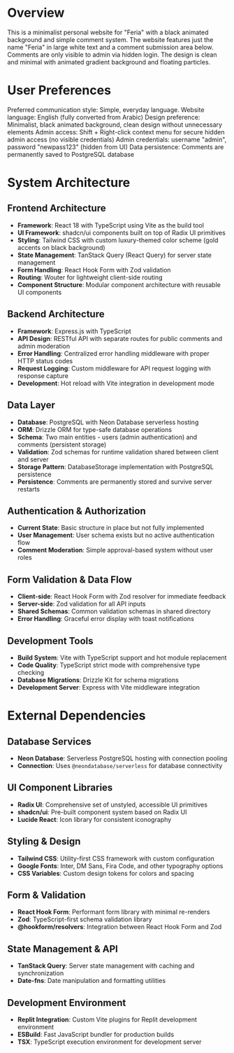 # Overview

This is a minimalist personal website for "Feria" with a black animated background and simple comment system. The website features just the name "Feria" in large white text and a comment submission area below. Comments are only visible to admin via hidden login. The design is clean and minimal with animated gradient background and floating particles.

# User Preferences

Preferred communication style: Simple, everyday language.
Website language: English (fully converted from Arabic)
Design preference: Minimalist, black animated background, clean design without unnecessary elements
Admin access: Shift + Right-click context menu for secure hidden admin access (no visible credentials)
Admin credentials: username "admin", password "newpass123" (hidden from UI)
Data persistence: Comments are permanently saved to PostgreSQL database

# System Architecture

## Frontend Architecture
- **Framework**: React 18 with TypeScript using Vite as the build tool
- **UI Framework**: shadcn/ui components built on top of Radix UI primitives
- **Styling**: Tailwind CSS with custom luxury-themed color scheme (gold accents on black background)
- **State Management**: TanStack Query (React Query) for server state management
- **Form Handling**: React Hook Form with Zod validation
- **Routing**: Wouter for lightweight client-side routing
- **Component Structure**: Modular component architecture with reusable UI components

## Backend Architecture
- **Framework**: Express.js with TypeScript
- **API Design**: RESTful API with separate routes for public comments and admin moderation
- **Error Handling**: Centralized error handling middleware with proper HTTP status codes
- **Request Logging**: Custom middleware for API request logging with response capture
- **Development**: Hot reload with Vite integration in development mode

## Data Layer
- **Database**: PostgreSQL with Neon Database serverless hosting
- **ORM**: Drizzle ORM for type-safe database operations
- **Schema**: Two main entities - users (admin authentication) and comments (persistent storage)
- **Validation**: Zod schemas for runtime validation shared between client and server
- **Storage Pattern**: DatabaseStorage implementation with PostgreSQL persistence
- **Persistence**: Comments are permanently stored and survive server restarts

## Authentication & Authorization
- **Current State**: Basic structure in place but not fully implemented
- **User Management**: User schema exists but no active authentication flow
- **Comment Moderation**: Simple approval-based system without user roles

## Form Validation & Data Flow
- **Client-side**: React Hook Form with Zod resolver for immediate feedback
- **Server-side**: Zod validation for all API inputs
- **Shared Schemas**: Common validation schemas in shared directory
- **Error Handling**: Graceful error display with toast notifications

## Development Tools
- **Build System**: Vite with TypeScript support and hot module replacement
- **Code Quality**: TypeScript strict mode with comprehensive type checking
- **Database Migrations**: Drizzle Kit for schema migrations
- **Development Server**: Express with Vite middleware integration

# External Dependencies

## Database Services
- **Neon Database**: Serverless PostgreSQL hosting with connection pooling
- **Connection**: Uses `@neondatabase/serverless` for database connectivity

## UI Component Libraries
- **Radix UI**: Comprehensive set of unstyled, accessible UI primitives
- **shadcn/ui**: Pre-built component system based on Radix UI
- **Lucide React**: Icon library for consistent iconography

## Styling & Design
- **Tailwind CSS**: Utility-first CSS framework with custom configuration
- **Google Fonts**: Inter, DM Sans, Fira Code, and other typography options
- **CSS Variables**: Custom design tokens for colors and spacing

## Form & Validation
- **React Hook Form**: Performant form library with minimal re-renders
- **Zod**: TypeScript-first schema validation library
- **@hookform/resolvers**: Integration between React Hook Form and Zod

## State Management & API
- **TanStack Query**: Server state management with caching and synchronization
- **Date-fns**: Date manipulation and formatting utilities

## Development Environment
- **Replit Integration**: Custom Vite plugins for Replit development environment
- **ESBuild**: Fast JavaScript bundler for production builds
- **TSX**: TypeScript execution environment for development server